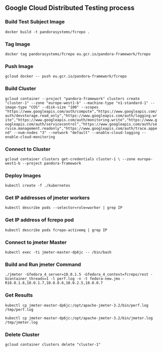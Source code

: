 ## Google Cloud Distributed Testing process

### Build Test Subject Image
`docker build -t pandorasystems/fcrepo .`

### Tag Image
`docker tag pandorasystems/fcrepo eu.gcr.io/pandora-framework/fcrepo`

### Push Image
`gcloud docker -- push eu.gcr.io/pandora-framework/fcrepo`

### Build Cluster
`gcloud container --project "pandora-framework" clusters create "cluster-1" --zone "europe-west1-b" --machine-type "n1-standard-1" --image-type "COS" --disk-size "100" --scopes "https://www.googleapis.com/auth/compute","https://www.googleapis.com/auth/devstorage.read_only","https://www.googleapis.com/auth/logging.write","https://www.googleapis.com/auth/monitoring.write","https://www.googleapis.com/auth/servicecontrol","https://www.googleapis.com/auth/service.management.readonly","https://www.googleapis.com/auth/trace.append" --num-nodes "3" --network "default" --enable-cloud-logging --enable-cloud-monitoring`

### Connect to Cluster
`gcloud container clusters get-credentials cluster-1 \
    --zone europe-west1-b --project pandora-framework` 
 
### Deploy Images
`kubectl create -f ./kubernetes`

### Get IP addresses of jmeter workers
`kubectl describe pods --selector=role=worker | grep IP`

### Get IP address of fcrepo pod
`kubectl describe pods fcrepo-activemq | grep IP`

### Connect to jmeter Master
`kubectl exec -ti jmeter-master-dp6jc -- /bin/bash`

### Build and Run jmeter Command
`./jmeter -Gfedora_4_server=10.0.1.5 -Gfedora_4_context=fcrepo/rest -Gcontainer_threads=1 -l perf.log -n -t fedora-new.jmx -R10.0.1.6,10.0.1.7,10.0.0.6,10.0.2.5,10.0.0.7`

### Get Results
`kubectl cp jmeter-master-dp6jc:/opt/apache-jmeter-3.2/bin/perf.log /tmp/perf.log`

`kubectl cp jmeter-master-dp6jc:/opt/apache-jmeter-3.2/bin/jmeter.log /tmp/jmeter.log`

### Delete Cluster
`gcloud container clusters delete "cluster-1"`